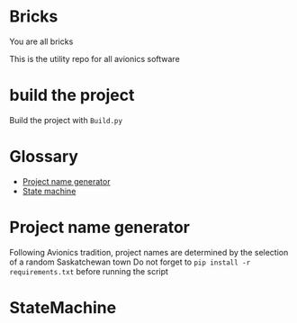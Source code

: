 # Bricks
You are all bricks

This is the utility repo for all avionics software

# build the project
Build the project with `Build.py`

# Glossary
- [Project name generator](#project-name-generator)
- [State machine](#statemachine)

# Project name generator
Following Avionics tradition, project names are determined by the selection of a random Saskatchewan town
Do not forget to `pip install -r requirements.txt` before running the script

# StateMachine

